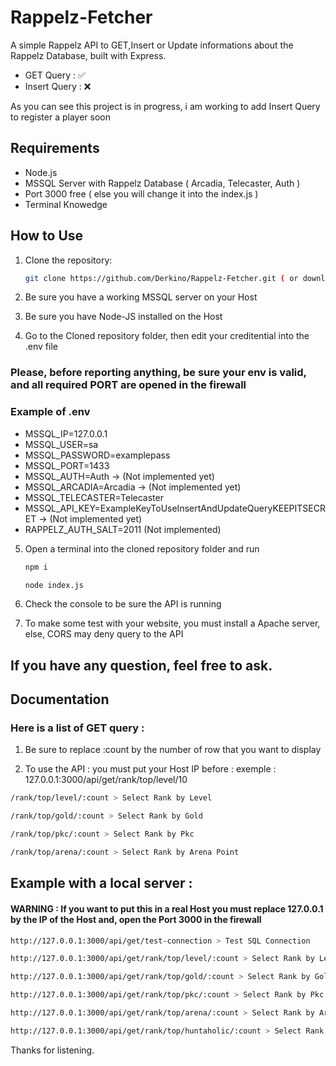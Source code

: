 # Rappelz-Fetcher

A simple Rappelz API to GET,Insert or Update informations about the Rappelz Database, built with Express.

- GET Query : ✅
- Insert Query : ❌

As you can see this project is in progress, i am working to add Insert Query to register a player soon

## Requirements

- Node.js
- MSSQL Server with Rappelz Database ( Arcadia, Telecaster, Auth )
- Port 3000 free ( else you will change it into the index.js )
- Terminal Knowedge

## How to Use

1. Clone the repository:

   ```bash
   git clone https://github.com/Derkino/Rappelz-Fetcher.git ( or download it )
   ```

2. Be sure you have a working MSSQL server on your Host

3. Be sure you have Node-JS installed on the Host

4. Go to the Cloned repository folder, then edit your creditential into the .env file

### Please, before reporting anything, be sure your env is valid, and all required PORT are opened in the firewall

### Example of .env

- MSSQL_IP=127.0.0.1
- MSSQL_USER=sa
- MSSQL_PASSWORD=examplepass
- MSSQL_PORT=1433
- MSSQL_AUTH=Auth -> (Not implemented yet)
- MSSQL_ARCADIA=Arcadia -> (Not implemented yet)
- MSSQL_TELECASTER=Telecaster
- MSSQL_API_KEY=ExampleKeyToUseInsertAndUpdateQueryKEEPITSECRET -> (Not implemented yet)
- RAPPELZ_AUTH_SALT=2011 (Not implemented)

5. Open a terminal into the cloned repository folder and run

   ```bash
   npm i
   ```

   ```bash
   node index.js
   ```

6. Check the console to be sure the API is running

7. To make some test with your website, you must install a Apache server, else, CORS may deny query to the API

## If you have any question, feel free to ask.

## Documentation

### Here is a list of GET query : 

1. Be sure to replace :count by the number of row that you want to display

2. To use the API : you must put your Host IP before : exemple : 127.0.0.1:3000/api/get/rank/top/level/10

```bash 
/rank/top/level/:count > Select Rank by Level
```
```bash 
/rank/top/gold/:count > Select Rank by Gold
```
```bash
/rank/top/pkc/:count > Select Rank by Pkc
```
```bash
/rank/top/arena/:count > Select Rank by Arena Point
```

## Example with a local server :

#### WARNING : If you want to put this in a real Host you must replace 127.0.0.1 by the IP of the Host and, open the Port 3000 in the firewall

```bash
http://127.0.0.1:3000/api/get/test-connection > Test SQL Connection
```

```bash 
http://127.0.0.1:3000/api/get/rank/top/level/:count > Select Rank by Level
```
```bash 
http://127.0.0.1:3000/api/get/rank/top/gold/:count > Select Rank by Gold
```
```bash
http://127.0.0.1:3000/api/get/rank/top/pkc/:count > Select Rank by Pkc
```
```bash
http://127.0.0.1:3000/api/get/rank/top/arena/:count > Select Rank by Arena Point
```

```bash
http://127.0.0.1:3000/api/get/rank/top/huntaholic/:count > Select Rank by Huntaholic Point
```

Thanks for listening.